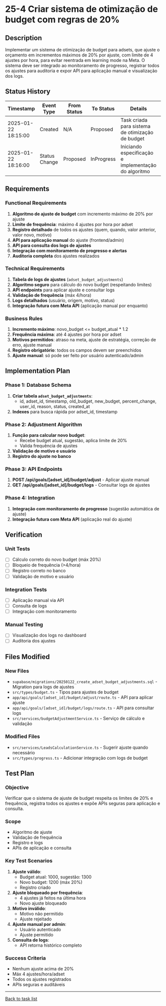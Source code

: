 # 25-4 Criar sistema de otimização de budget com regras de 20%

## Description

Implementar um sistema de otimização de budget para adsets, que ajuste o orçamento em incrementos máximos de 20% por ajuste, com limite de 4 ajustes por hora, para evitar reentrada em learning mode na Meta. O sistema deve ser integrado ao monitoramento de progresso, registrar todos os ajustes para auditoria e expor API para aplicação manual e visualização dos logs.

## Status History

| Timestamp | Event Type | From Status | To Status | Details | User |
|-----------|------------|-------------|-----------|---------|------|
| 2025-01-22 18:15:00 | Created | N/A | Proposed | Task criada para sistema de otimização de budget | AI Agent |
| 2025-01-22 18:16:00 | Status Change | Proposed | InProgress | Iniciando especificação e implementação do algoritmo | AI Agent |

## Requirements

### Functional Requirements
1. **Algoritmo de ajuste de budget** com incremento máximo de 20% por ajuste
2. **Limite de frequência**: máximo 4 ajustes por hora por adset
3. **Registro detalhado** de todos os ajustes (quem, quando, valor anterior, valor novo, motivo)
4. **API para aplicação manual** do ajuste (frontend/admin)
5. **API para consulta dos logs de ajustes**
6. **Integração com monitoramento de progresso e alertas**
7. **Auditoria completa** dos ajustes realizados

### Technical Requirements
1. **Tabela de logs de ajustes** (`adset_budget_adjustments`)
2. **Algoritmo seguro** para cálculo do novo budget (respeitando limites)
3. **API endpoints** para aplicar ajuste e consultar logs
4. **Validação de frequência** (máx 4/hora)
5. **Logs detalhados** (usuário, origem, motivo, status)
6. **Integração futura com Meta API** (aplicação manual por enquanto)

### Business Rules
1. **Incremento máximo**: novo_budget <= budget_atual * 1.2
2. **Frequência máxima**: até 4 ajustes por hora por adset
3. **Motivos permitidos**: atraso na meta, ajuste de estratégia, correção de erro, ajuste manual
4. **Registro obrigatório**: todos os campos devem ser preenchidos
5. **Ajuste manual**: só pode ser feito por usuário autenticado/admin

## Implementation Plan

### Phase 1: Database Schema
1. **Criar tabela `adset_budget_adjustments`**:
   - id, adset_id, timestamp, old_budget, new_budget, percent_change, user_id, reason, status, created_at
2. **Indexes** para busca rápida por adset_id, timestamp

### Phase 2: Adjustment Algorithm
1. **Função para calcular novo budget**:
   - Recebe budget atual, sugestão, aplica limite de 20%
   - Valida frequência de ajustes
2. **Validação de motivo e usuário**
3. **Registro do ajuste no banco**

### Phase 3: API Endpoints
1. **POST /api/goals/[adset_id]/budget/adjust** - Aplicar ajuste manual
2. **GET /api/goals/[adset_id]/budget/logs** - Consultar logs de ajustes

### Phase 4: Integration
1. **Integração com monitoramento de progresso** (sugestão automática de ajuste)
2. **Integração futura com Meta API** (aplicação real do ajuste)

## Verification

### Unit Tests
- [ ] Cálculo correto do novo budget (máx 20%)
- [ ] Bloqueio de frequência (>4/hora)
- [ ] Registro correto no banco
- [ ] Validação de motivo e usuário

### Integration Tests
- [ ] Aplicação manual via API
- [ ] Consulta de logs
- [ ] Integração com monitoramento

### Manual Testing
- [ ] Visualização dos logs no dashboard
- [ ] Auditoria dos ajustes

## Files Modified

### New Files
- `supabase/migrations/20250122_create_adset_budget_adjustments.sql` - Migration para logs de ajustes
- `src/types/budget.ts` - Tipos para ajustes de budget
- `app/api/goals/[adset_id]/budget/adjust/route.ts` - API para aplicar ajuste
- `app/api/goals/[adset_id]/budget/logs/route.ts` - API para consultar logs
- `src/services/budgetAdjustmentService.ts` - Serviço de cálculo e validação

### Modified Files
- `src/services/LeadsCalculationService.ts` - Sugerir ajuste quando necessário
- `src/types/progress.ts` - Adicionar integração com logs de budget

## Test Plan

### Objective
Verificar que o sistema de ajuste de budget respeita os limites de 20% e frequência, registra todos os ajustes e expõe APIs seguras para aplicação e consulta.

### Scope
- Algoritmo de ajuste
- Validação de frequência
- Registro e logs
- APIs de aplicação e consulta

### Key Test Scenarios

1. **Ajuste válido**:
   - Budget atual: 1000, sugestão: 1300
   - Novo budget: 1200 (máx 20%)
   - Registro criado
2. **Ajuste bloqueado por frequência**:
   - 4 ajustes já feitos na última hora
   - Novo ajuste bloqueado
3. **Motivo inválido**:
   - Motivo não permitido
   - Ajuste rejeitado
4. **Ajuste manual por admin**:
   - Usuário autenticado
   - Ajuste permitido
5. **Consulta de logs**:
   - API retorna histórico completo

### Success Criteria
- Nenhum ajuste acima de 20%
- Máx 4 ajustes/hora/adset
- Todos os ajustes registrados
- APIs seguras e auditáveis

---

[Back to task list](./tasks.md) 